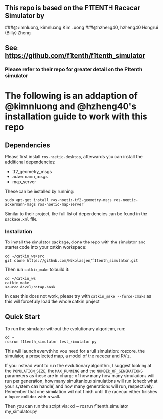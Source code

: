 ## This repo is based on the F1TENTH Racecar Simulator by 
###@kimnluong, kimnluong Kim Luong
###@hzheng40, hzheng40 Hongrui (Billy) Zheng
## See: https://github.com/f1tenth/f1tenth_simulator
### Please refer to their repo for greater detail on the F1tenth simulator 

# The following is an addaption of @kimnluong and @hzheng40's installation guide to work with this repo
## Dependencies

Please first install ```ros-noetic-desktop```, afterwards you can install the additional dependencies:

- tf2_geometry_msgs
- ackermann_msgs
- map_server

These can be installed by running:

    sudo apt-get install ros-noetic-tf2-geometry-msgs ros-noetic-ackermann-msgs ros-noetic-map-server

Similar to their project, the full list of dependencies can be found in the ```package.xml``` file.

### Installation

To install the simulator package, clone the repo with the simulator and starter code into your catkin workspace:

    cd ~/catkin_ws/src
    git clone https://github.com/Nikolasjen/f1tenth_simulator.git
    
Then run ```catkin_make``` to build it:

    cd ~/catkin_ws
    catkin_make
    source devel/setup.bash

In case this does not work, please try with ```catkin_make --force-cmake``` as this will forcefully load the whole catkin project

## Quick Start

To run the simulator without the evolutionary algorithm, run:
    
    cd ~
    rosrun f1tenth_simulator test_simulator.py

This will launch everything you need for a full simulation; roscore, the simulator, a preselected map, a model of the racecar and RViz.

If you instead want to run the evolutionary algorithm, I suggest looking at the ```POPULATION_SIZE```, the ```MAX_RUNNING``` and the ```NUMBER_OF_GENERATIONS``` parameters as these are in charge of how many how many simulations will run per generation, how many simultanious simulations will run (check what your system can handle) and how many generations will run, respectively. Remember that one simulation will not finish until the racecar either finishes a lap or collides with a wall.

Then you can run the script via:
    cd ~
    rosrun f1tenth_simulator my_simulator.py
